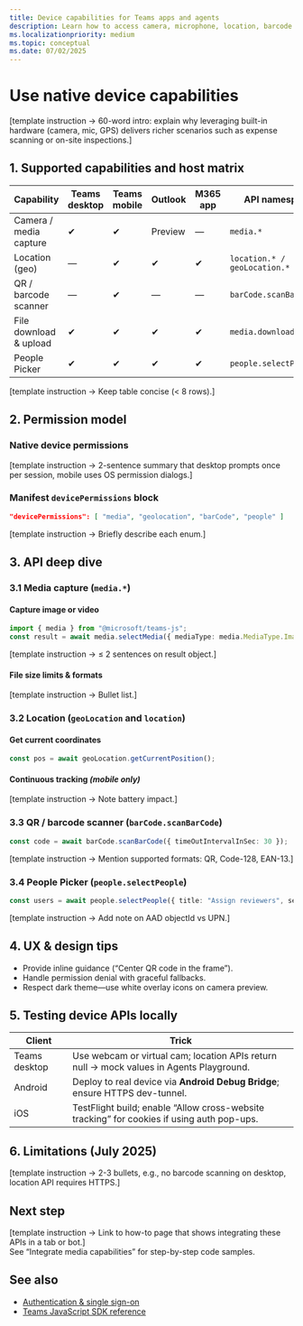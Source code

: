 ```yaml
---
title: Device capabilities for Teams apps and agents  
description: Learn how to access camera, microphone, location, barcode scanner, and People Picker APIs in Microsoft Teams, Outlook, and Microsoft 365.  
ms.localizationpriority: medium  
ms.topic: conceptual
ms.date: 07/02/2025  
---
```

# Use native device capabilities  

[template instruction → 60-word intro: explain why leveraging built-in hardware (camera, mic, GPS) delivers richer scenarios such as expense scanning or on-site inspections.]

## 1. Supported capabilities and host matrix  

| Capability | Teams desktop | Teams mobile | Outlook | M365 app | API namespace |  
|------------|--------------|--------------|---------|----------|---------------|  
| Camera / media capture | ✔ | ✔ | Preview | — | `media.*` |  
| Location (geo) | — | ✔ | ✔ | ✔ | `location.* / geoLocation.*` |  
| QR / barcode scanner | — | ✔ | — | — | `barCode.scanBarCode()` |  
| File download & upload | ✔ | ✔ | ✔ | ✔ | `media.download()` |  
| People Picker | ✔ | ✔ | ✔ | ✔ | `people.selectPeople()` |

[template instruction → Keep table concise (< 8 rows).]

## 2. Permission model  

### Native device permissions  

[template instruction → 2-sentence summary that desktop prompts once per session, mobile uses OS permission dialogs.]

### Manifest `devicePermissions` block  

```json
"devicePermissions": [ "media", "geolocation", "barCode", "people" ]
```  

[template instruction → Briefly describe each enum.]

## 3. API deep dive  

### 3.1 Media capture (`media.*`)  

#### Capture image or video  

```ts
import { media } from "@microsoft/teams-js";
const result = await media.selectMedia({ mediaType: media.MediaType.Image });
```  

[template instruction → ≤ 2 sentences on result object.]

#### File size limits & formats  

[template instruction → Bullet list.]

### 3.2 Location (`geoLocation` and `location`)  

#### Get current coordinates  

```ts
const pos = await geoLocation.getCurrentPosition();
```  

#### Continuous tracking *(mobile only)*  

[template instruction → Note battery impact.]

### 3.3 QR / barcode scanner (`barCode.scanBarCode`)  

```ts
const code = await barCode.scanBarCode({ timeOutIntervalInSec: 30 });
```  

[template instruction → Mention supported formats: QR, Code-128, EAN-13.]

### 3.4 People Picker (`people.selectPeople`)  

```ts
const users = await people.selectPeople({ title: "Assign reviewers", setSelected: true });
```  

[template instruction → Add note on AAD objectId vs UPN.]

## 4. UX & design tips  

- Provide inline guidance (“Center QR code in the frame”).  
- Handle permission denial with graceful fallbacks.  
- Respect dark theme—use white overlay icons on camera preview.

## 5. Testing device APIs locally  

| Client | Trick |  
|--------|-------|  
| Teams desktop | Use webcam or virtual cam; location APIs return null → mock values in Agents Playground. |  
| Android | Deploy to real device via **Android Debug Bridge**; ensure HTTPS dev-tunnel. |  
| iOS | TestFlight build; enable “Allow cross-website tracking” for cookies if using auth pop-ups. |

## 6. Limitations (July 2025)  

[template instruction → 2-3 bullets, e.g., no barcode scanning on desktop, location API requires HTTPS.]

## Next step  

[template instruction → Link to how-to page that shows integrating these APIs in a tab or bot.]  
See “Integrate media capabilities” for step-by-step code samples.

## See also  

- [Authentication & single sign-on](../integrate/authentication-and-sso.md)  
- [Teams JavaScript SDK reference](../reference/sdk-and-api-reference-hub.md#platform-sdks)
